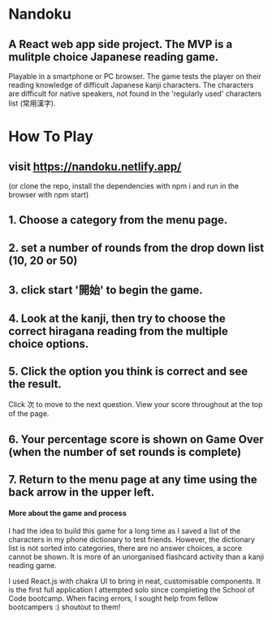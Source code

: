 # Nandoku

## A React web app side project. The MVP is a mulitple choice Japanese reading game.
Playable in a smartphone or PC browser. The game tests the player on their reading knowledge of difficult Japanese kanji characters.
The characters are difficult for native speakers, not found in the 'regularly used' characters list (常用漢字).



# How To Play
## visit https://nandoku.netlify.app/ 
(or clone the repo, install the dependencies with npm i and run in the browser with npm start)

## 1. Choose a category from the menu page.

## 2. set a number of rounds from the drop down list (10, 20 or 50)

## 3. click start '開始' to begin the game.

## 4. Look at the kanji, then try to choose the correct hiragana reading from the multiple choice options.

## 5. Click the option you think is correct and see the result. 
Click 次 to move to the next question. View your score throughout at the top of the page.

## 6. Your percentage score is shown on Game Over (when the number of set rounds is complete)

## 7. Return to the menu page at any time using the back arrow in the upper left.



#### More about the game and process 
I had the idea to build this game for a long time as I saved a list of the characters in my phone dictionary to test friends.
However, the dictionary list is not sorted into categories, there are no answer choices, a score cannot be shown. 
It is more of an unorganised flashcard activity than a kanji reading game.

I used React.js with chakra UI to bring in neat, customisable components. It is the first full application I attempted solo since completing the School of Code bootcamp.
When facing errors, I sought help from fellow bootcampers :) shoutout to them!

